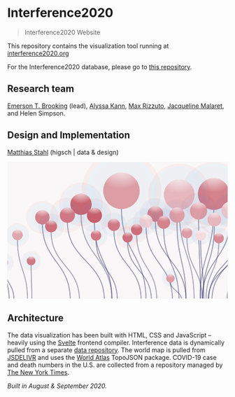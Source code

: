 # Interference2020
> Interference2020 Website

This repository contains the visualization tool running at [interference2020.org](https://interference2020.org)

For the Interference2020 database, please go to [this repository](https://github.com/DFRLab/interference2020-Data).

## Research team
[Emerson T. Brooking](https://twitter.com/etbrooking) (lead), [Alyssa Kann](https://twitter.com/AlyssaKann), [Max Rizzuto](https://twitter.com/maxbrizzuto), [Jacqueline Malaret](https://twitter.com/jacqumalaret), and Helen Simpson.


## Design and Implementation
[Matthias Stahl](https://higsch.com) (higsch | data & design)


![Screenshot of the tool showing red balloons.](/public/images/screenshots/fiat_image.jpg)


## Architecture
The data visualization has been built with HTML, CSS and JavaScript – heavily using the [Svelte](https://svelte.dev) frontend compiler. Interference data is dynamically pulled from a separate [data repository](https://github.com/DFRLab/interference2020-Data). The world map is pulled from [JSDELIVR](https://cdn.jsdelivr.net/npm/world-atlas@2/countries-50m.json) and uses the [World Atlas](https://www.npmjs.com/package/world-atlas) TopoJSON package. COVID-19 case and death numbers in the U.S. are collected from a repository managed by [The New York Times](https://github.com/nytimes/covid-19-data).


*Built in August & September 2020.*

